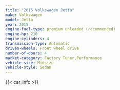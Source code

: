 ```yaml
---
title: "2015 Volkswagen Jetta"
make: Volkswagen
model: Jetta
year: 2015
engine-fuel-type: premium unleaded (recommended)
engine-hp: 210
engine-cylinders: 4
transmission-type: Automatic
driven-wheels: Front wheel drive
number-of-doors: 4
market-category: Factory Tuner,Performance
vehicle-size: Midsize
vehicle-style: Sedan
---
```


{{< car_info >}}
